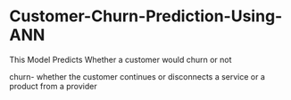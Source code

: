 # Customer-Churn-Prediction-Using-ANN

This Model Predicts Whether a customer would churn or not

churn- whether the customer continues or disconnects a service or a product from a provider 
